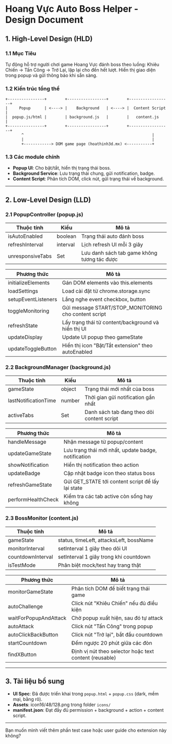 # Hoang Vực Auto Boss Helper - Design Document

## 1. High-Level Design (HLD)

### 1.1 Mục Tiêu
Tự động hỗ trợ người chơi game Hoang Vực đánh boss theo luồng: Khiêu Chiến → Tấn Công → Trở Lại, lặp lại cho đến hết lượt. Hiển thị giao diện trong popup và gửi thông báo khi sẵn sàng.

### 1.2 Kiến trúc tổng thể
```
+----------------+        +-----------------+        +------------------+
|     Popup      | <----> |    Background   | <----> |  Content Script  |
|  popup.js/html |        | background.js   |        |   content.js     |
+----------------+        +-----------------+        +------------------+
       ^                                                        |
       |                                                        |
       +------------> DOM game page (hoathinh3d.mx) <-----------+
```

### 1.3 Các module chính
- **Popup UI**: Cho bật/tắt, hiển thị trạng thái boss.
- **Background Service**: Lưu trạng thái chung, gửi notification, badge.
- **Content Script**: Phân tích DOM, click nút, gửi trạng thái về background.

---

## 2. Low-Level Design (LLD)

### 2.1 PopupController (popup.js)
| Thuộc tính        | Kiểu     | Mô tả                                                   |
|-------------------|----------|-----------------------------------------------------------|
| isAutoEnabled     | boolean  | Trạng thái auto đánh boss                             |
| refreshInterval   | interval | Lịch refresh UI mỗi 3 giây                            |
| unresponsiveTabs  | Set      | Lưu danh sách tab game không tương tác được         |

| Phương thức             | Mô tả                                                                 |
|----------------------|----------------------------------------------------------------------|
| initializeElements   | Gán DOM elements vào this.elements                                 |
| loadSettings         | Load cài đặt từ chrome.storage.sync                        |
| setupEventListeners  | Lắng nghe event checkbox, button                                |
| toggleMonitoring     | Gửi message START/STOP_MONITORING cho content script             |
| refreshState         | Lấy trạng thái từ content/background và hiển thị UI     |
| updateDisplay        | Update UI popup theo gameState                                     |
| updateToggleButton   | Hiển thị icon "Bật/Tắt extension" theo autoEnabled         |


### 2.2 BackgroundManager (background.js)
| Thuộc tính           | Kiểu     | Mô tả                                       |
|---------------------|----------|-------------------------------------------|
| gameState           | object   | Trạng thái mới nhất của boss            |
| lastNotificationTime| number   | Thời gian gửi notification gần nhất |
| activeTabs          | Set      | Danh sách tab đang theo dõi content script     |

| Phương thức             | Mô tả                                                        |
|----------------------|--------------------------------------------------------------|
| handleMessage        | Nhận message từ popup/content                          |
| updateGameState      | Lưu trạng thái mới nhất, update badge, notification     |
| showNotification     | Hiển thị notification theo action                       |
| updateBadge          | Cập nhật badge icon theo status boss                   |
| refreshGameState     | Gửi GET_STATE tới content script để lấy lại state      |
| performHealthCheck   | Kiểm tra các tab active còn sống hay không               |


### 2.3 BossMonitor (content.js)
| Thuộc tính         | Mô tả                                          |
|-------------------|-----------------------------------------------|
| gameState         | status, timeLeft, attacksLeft, bossName       |
| monitorInterval   | setInterval 1 giây theo dõi UI                 |
| countdownInterval | setInterval 1 giây trong khi countdown        |
| isTestMode        | Phân biệt mock/test hay trang thật         |

| Phương thức            | Mô tả                                                      |
|-----------------------|------------------------------------------------------------|
| monitorGameState      | Phân tích DOM để biết trạng thái game                  |
| autoChallenge         | Click nút "Khiêu Chiến" nếu đủ điều kiện            |
| waitForPopupAndAttack | Chờ popup xuất hiện, sau đó tự attack                  |
| autoAttack            | Click nút "Tấn Công" trong popup                          |
| autoClickBackButton   | Click nút "Trở lại", bắt đầu countdown                     |
| startCountdown        | Đếm ngược 20 phút giữa các đòn                         |
| findXButton           | Định vị nút theo selector hoặc text content (reusable)   |


---

## 3. Tài liệu bổ sung
- **UI Spec**: Đã được triển khai trong `popup.html` + `popup.css` (dark, mềm mại, bằng rõ).
- **Assets**: icon16/48/128.png trong folder `icons/`
- **manifest.json**: Đạt đầy đủ permission + background + action + content script.

---

Bạn muốn mình viết thêm phần test case hoặc user guide cho extension này không?

